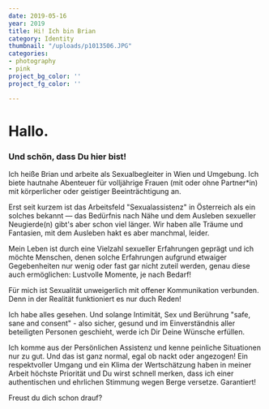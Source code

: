 ```yaml
---
date: 2019-05-16
year: 2019
title: Hi! Ich bin Brian
category: Identity
thumbnail: "/uploads/p1013506.JPG"
categories:
- photography
- pink
project_bg_color: ''
project_fg_color: ''

---
```

# **Hallo.**

### **Und schön, dass Du hier bist!**

Ich heiße Brian und arbeite als Sexualbegleiter in Wien und Umgebung. Ich biete hautnahe Abenteuer für volljährige Frauen (mit oder ohne Partner*in) mit körperlicher oder geistiger Beeinträchtigung an.

Erst seit kurzem ist das Arbeitsfeld "Sexualassistenz" in Österreich als ein solches bekannt — das Bedürfnis nach Nähe und dem Ausleben sexueller Neugierde(n) gibt's aber schon viel länger. Wir haben alle Träume und Fantasien, mit dem Ausleben hakt es aber manchmal, leider.

Mein Leben ist durch eine Vielzahl sexueller Erfahrungen geprägt und ich möchte Menschen, denen solche Erfahrungen aufgrund etwaiger Gegebenheiten nur wenig oder fast gar nicht zuteil werden, genau diese auch ermöglichen: Lustvolle Momente, je nach Bedarf!

Für mich ist Sexualität unweigerlich mit offener Kommunikation verbunden. Denn in der Realität funktioniert es nur duch Reden!

Ich habe alles gesehen. Und solange Intimität, Sex und Berührung "safe, sane and consent" - also sicher, gesund und im Einverständnis aller beteiligten Personen geschieht, werde ich Dir Deine Wünsche erfüllen.

Ich komme aus der Persönlichen Assistenz und kenne peinliche Situationen nur zu gut. Und das ist ganz normal, egal ob nackt oder angezogen! Ein respektvoller Umgang und ein Klima der Wertschätzung haben in meiner Arbeit höchste Priorität und Du wirst schnell merken, dass ich einer authentischen und ehrlichen Stimmung wegen Berge versetze. Garantiert!

Freust du dich schon drauf?